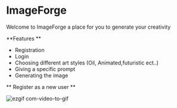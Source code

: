 # ImageForge

Welcome to ImageForge a place for you to generate your creativity 

**Features 
**
  - Registration
  - Login
  - Choosing different art styles (Oil, Animated,futuristic ect..)
  - Giving a specific prompt
  - Generating the image

**    Register as a new user **

![ezgif com-video-to-gif](https://github.com/illia1383/imageGeneratorApp/assets/122395038/cd8c5d41-2fe2-4e72-9448-6b91dec35c02)



